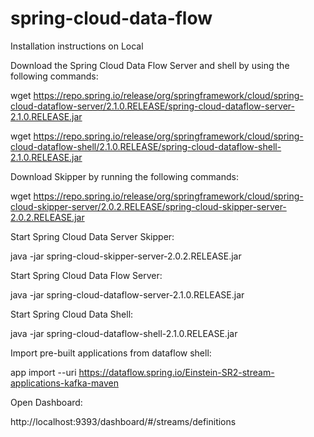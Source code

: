 # spring-cloud-data-flow

Installation instructions on Local

Download the Spring Cloud Data Flow Server and shell by using the following commands:

wget https://repo.spring.io/release/org/springframework/cloud/spring-cloud-dataflow-server/2.1.0.RELEASE/spring-cloud-dataflow-server-2.1.0.RELEASE.jar

wget https://repo.spring.io/release/org/springframework/cloud/spring-cloud-dataflow-shell/2.1.0.RELEASE/spring-cloud-dataflow-shell-2.1.0.RELEASE.jar

Download Skipper by running the following commands:

wget https://repo.spring.io/release/org/springframework/cloud/spring-cloud-skipper-server/2.0.2.RELEASE/spring-cloud-skipper-server-2.0.2.RELEASE.jar

Start Spring Cloud Data Server Skipper:

java -jar spring-cloud-skipper-server-2.0.2.RELEASE.jar

Start Spring Cloud Data Flow Server:

java -jar spring-cloud-dataflow-server-2.1.0.RELEASE.jar

Start Spring Cloud Data Shell:

java -jar spring-cloud-dataflow-shell-2.1.0.RELEASE.jar

Import pre-built applications from dataflow shell:

app import --uri https://dataflow.spring.io/Einstein-SR2-stream-applications-kafka-maven

Open Dashboard:

http://localhost:9393/dashboard/#/streams/definitions
